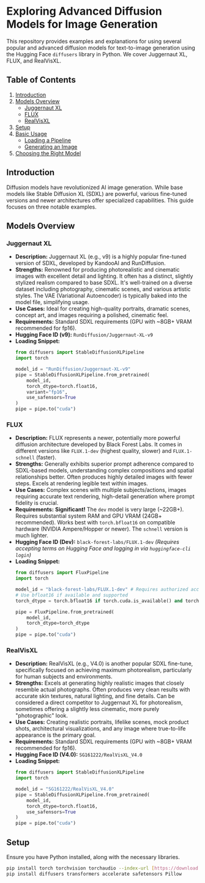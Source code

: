# Exploring Advanced Diffusion Models for Image Generation

This repository provides examples and explanations for using several popular and advanced diffusion models for text-to-image generation using the Hugging Face `diffusers` library in Python. We cover Juggernaut XL, FLUX, and RealVisXL.

## Table of Contents

1.  [Introduction](#introduction)
2.  [Models Overview](#models-overview)
    * [Juggernaut XL](#juggernaut-xl)
    * [FLUX](#flux)
    * [RealVisXL](#realvisxl)
3.  [Setup](#setup)
4.  [Basic Usage](#basic-usage)
    * [Loading a Pipeline](#loading-a-pipeline)
    * [Generating an Image](#generating-an-image)
5.  [Choosing the Right Model](#choosing-the-right-model)

## Introduction

Diffusion models have revolutionized AI image generation. While base models like Stable Diffusion XL (SDXL) are powerful, various fine-tuned versions and newer architectures offer specialized capabilities. This guide focuses on three notable examples.

## Models Overview

### Juggernaut XL

* **Description:** Juggernaut XL (e.g., v9) is a highly popular fine-tuned version of SDXL, developed by KandooAI and RunDiffusion.
* **Strengths:** Renowned for producing photorealistic and cinematic images with excellent detail and lighting. It often has a distinct, slightly stylized realism compared to base SDXL. It's well-trained on a diverse dataset including photography, cinematic scenes, and various artistic styles. The VAE (Variational Autoencoder) is typically baked into the model file, simplifying usage.
* **Use Cases:** Ideal for creating high-quality portraits, dramatic scenes, concept art, and images requiring a polished, cinematic feel.
* **Requirements:** Standard SDXL requirements (GPU with ~8GB+ VRAM recommended for fp16).
* **Hugging Face ID (v9):** `RunDiffusion/Juggernaut-XL-v9`
* **Loading Snippet:**
    ```python
    from diffusers import StableDiffusionXLPipeline
    import torch

    model_id = "RunDiffusion/Juggernaut-XL-v9"
    pipe = StableDiffusionXLPipeline.from_pretrained(
        model_id,
        torch_dtype=torch.float16,
        variant="fp16",
        use_safensors=True
    )
    pipe = pipe.to("cuda")
    ```

### FLUX

* **Description:** FLUX represents a newer, potentially more powerful diffusion architecture developed by Black Forest Labs. It comes in different versions like `FLUX.1-dev` (highest quality, slower) and `FLUX.1-schnell` (faster).
* **Strengths:** Generally exhibits superior prompt adherence compared to SDXL-based models, understanding complex compositions and spatial relationships better. Often produces highly detailed images with fewer steps. Excels at rendering legible text within images.
* **Use Cases:** Complex scenes with multiple subjects/actions, images requiring accurate text rendering, high-detail generation where prompt fidelity is crucial.
* **Requirements:** **Significant!** The `dev` model is very large (~22GB+). Requires substantial system RAM and GPU VRAM (24GB+ recommended). Works best with `torch.bfloat16` on compatible hardware (NVIDIA Ampere/Hopper or newer). The `schnell` version is much lighter.
* **Hugging Face ID (Dev):** `black-forest-labs/FLUX.1-dev` *(Requires accepting terms on Hugging Face and logging in via `huggingface-cli login`)*
* **Loading Snippet:**
    ```python
    from diffusers import FluxPipeline
    import torch

    model_id = "black-forest-labs/FLUX.1-dev" # Requires authorized access
    # Use bfloat16 if available and supported
    torch_dtype = torch.bfloat16 if torch.cuda.is_available() and torch.cuda.is_bf16_supported() else torch.float32

    pipe = FluxPipeline.from_pretrained(
        model_id,
        torch_dtype=torch_dtype
    )
    pipe = pipe.to("cuda")
    ```

### RealVisXL

* **Description:** RealVisXL (e.g., V4.0) is another popular SDXL fine-tune, specifically focused on achieving maximum photorealism, particularly for human subjects and environments.
* **Strengths:** Excels at generating highly realistic images that closely resemble actual photographs. Often produces very clean results with accurate skin textures, natural lighting, and fine details. Can be considered a direct competitor to Juggernaut XL for photorealism, sometimes offering a slightly less cinematic, more purely "photographic" look.
* **Use Cases:** Creating realistic portraits, lifelike scenes, mock product shots, architectural visualizations, and any image where true-to-life appearance is the primary goal.
* **Requirements:** Standard SDXL requirements (GPU with ~8GB+ VRAM recommended for fp16).
* **Hugging Face ID (V4.0):** `SG161222/RealVisXL_V4.0`
* **Loading Snippet:**
    ```python
    from diffusers import StableDiffusionXLPipeline
    import torch

    model_id = "SG161222/RealVisXL_V4.0"
    pipe = StableDiffusionXLPipeline.from_pretrained(
        model_id,
        torch_dtype=torch.float16,
        use_safensors=True
    )
    pipe = pipe.to("cuda")
    ```

## Setup

Ensure you have Python installed, along with the necessary libraries.

```bash
pip install torch torchvision torchaudio --index-url [https://download.pytorch.org/whl/cu118](https://download.pytorch.org/whl/cu118) # Or your specific CUDA version
pip install diffusers transformers accelerate safetensors Pillow
